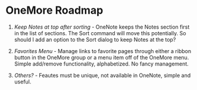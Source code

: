 ﻿# OneMore Roadmap

1. *Keep Notes at top after sorting* - OneNote keeps the Notes section first in the list
of sections. The Sort command will move this potentially. So should I add an option to 
the Sort dialog to keep Notes at the top?

1. *Favorites Menu* - Manage links to favorite pages through either
a ribbon button in the OneMore group or a menu item off of the OneMore
menu. Simple add/remove functionality, alphabetized. No fancy management.

1. *Others?* - Feautes must be unique, not available in OneNote,
simple and useful. 
